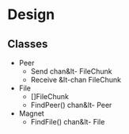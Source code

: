# Design

## Classes
- Peer
  - Send chan&lt- FileChunk
  - Receive &lt-chan FileChunk
- File
  - []FileChunk
  - FindPeer() chan&lt- Peer
- Magnet
  - FindFile() chan&lt- File

